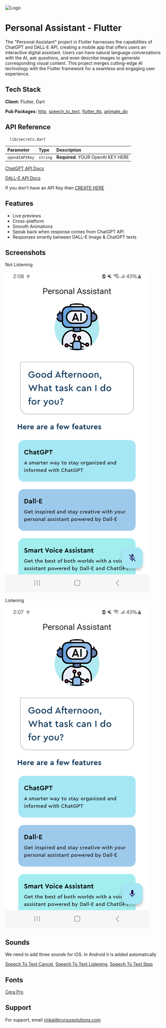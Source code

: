 
![Logo](https://github.com/SheershBhatnagar/AI-Assistant---Flutter/blob/master/assets/images/virtualAssistant.png)


# Personal Assistant - Flutter

The "Personal Assistant" project in Flutter harnesses the capabilities of ChatGPT and DALL-E API, creating a mobile app that offers users an interactive digital assistant. Users can have natural language conversations with the AI, ask questions, and even describe images to generate corresponding visual content. This project merges cutting-edge AI technology with the Flutter framework for a seamless and engaging user experience.


## Tech Stack

**Client:** Flutter, Dart

**Pub Packages:** [http](https://pub.dev/packages/http), [speech_to_text](https://pub.dev/packages/speech_to_text), [flutter_tts](https://pub.dev/packages/flutter_tts), [animate_do](https://pub.dev/packages/animate_do)
## API Reference

```http
  lib/secrets.dart
```

| Parameter | Type     | Description                |
| :-------- | :------- | :------------------------- |
| `openAIAPIKey` | `string` | **Required**. YOUR OpenAI KEY HERE |

[ChatGPT API Docs](https://platform.openai.com/docs/api-reference/chat)

[DALL-E API Docs](https://platform.openai.com/docs/api-reference/images)

If you don't have an API Key then [CREATE HERE](https://platform.openai.com/account/api-keys)

## Features

- Live previews
- Cross-platform
- Smooth Animations
- Speak back when response comes from ChatGPT API
- Responses smartly between DALL-E Image & ChatGPT texts
## Screenshots

Not Listening

![Not Listening](https://github.com/rskakadiya/Personal-Assistant-Flutter/blob/master/screenshots/not_listening.png)


Listening

![Listening](https://github.com/rskakadiya/Personal-Assistant-Flutter/blob/master/screenshots/listening.png)

## Sounds

We need to add three sounds for iOS. In Android it is added automatically

[Speech To Text Cancel](https://github.com/rskakadiya/Personal-Assistant-Flutter/blob/master/assets/sounds/speech_to_text_cancel.m4r), [Speech To Text Listening](https://github.com/rskakadiya/Personal-Assistant-Flutter/blob/master/assets/sounds/speech_to_text_listening.m4r), [Speech To Text Stop](https://github.com/rskakadiya/Personal-Assistant-Flutter/blob/master/assets/sounds/speech_to_text_stop.m4r)


## Fonts

[Cera Pro](https://github.com/rskakadiya/Personal-Assistant-Flutter/tree/master/assets/fonts)

## Support

For support, email rinkal@cynuxsolutions.com

